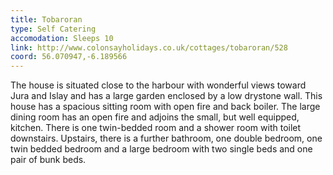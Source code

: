 ```yaml
---
title: Tobaroran
type: Self Catering
accomodation: Sleeps 10
link: http://www.colonsayholidays.co.uk/cottages/tobaroran/528
coord: 56.070947,-6.189566
---
```


The house is situated close to the harbour with wonderful views toward Jura and Islay and has a large garden enclosed by a low drystone wall. This house has a spacious sitting room with open fire and back boiler. The large dining room has an open fire and adjoins the small, but well equipped, kitchen. There is one twin-bedded room and a shower room with toilet downstairs. Upstairs, there is a further bathroom, one double bedroom, one twin bedded bedroom and a large bedroom with two single beds and one pair of bunk beds.